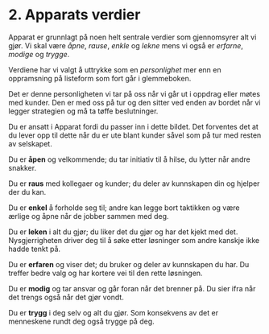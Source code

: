 # 2. Apparats verdier

Apparat er grunnlagt på noen helt sentrale verdier som gjennomsyrer alt vi gjør.
Vi skal være _åpne_, _rause_, _enkle_ og _lekne_
mens vi også er _erfarne_, _modige_ og _trygge_.

Verdiene har vi valgt å uttrykke som en _personlighet_
mer enn en oppramsning på listeform som fort går i glemmeboken.

Det er denne personligheten vi tar på oss når vi går ut i oppdrag eller møtes med kunder.
Den er med oss på tur og den sitter ved enden av bordet når vi legger strategien og må ta tøffe beslutninger.

Du er ansatt i Apparat fordi du passer inn i dette bildet.
Det forventes det at du lever opp til dette
når du er ute blant kunder
såvel som på tur med resten av selskapet.

Du er **åpen** og velkommende; du tar initiativ til å hilse, du lytter når andre snakker.

Du er **raus** med kollegaer og kunder; du deler av kunnskapen din og hjelper der du kan.

Du er **enkel** å forholde seg til; andre kan legge bort taktikken og være ærlige og åpne når de jobber sammen med deg.

Du er **leken** i alt du gjør; du liker det du gjør og har det kjekt med det. Nysgjerrigheten driver deg til å søke etter løsninger som andre kanskje ikke hadde tenkt på.

Du er **erfaren** og viser det; du bruker og deler av kunnskapen du har. Du treffer bedre valg og har kortere vei til den rette løsningen.

Du er **modig** og tar ansvar og går foran når det brenner på. Du sier ifra når det trengs også når det gjør vondt.

Du er **trygg** i deg selv og alt du gjør. Som konsekvens av det er menneskene rundt deg også trygge på deg.
